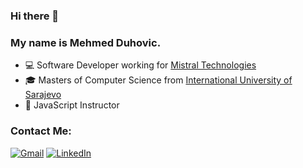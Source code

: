 ### Hi there 👋
### My name is Mehmed Duhovic.
* :computer: Software Developer working for [Mistral Technologies](https://www.mistral.ba/)
* :mortar_board: Masters of Computer Science from [International University of Sarajevo](https://www.ius.edu.ba/)
* :school: JavaScript Instructor

### Contact Me:
[![Gmail](https://img.shields.io/badge/-GMAIL-D14836?style=for-the-badge&logo=gmail&logoColor=white)](mailto:mehmedduh@gmail.com)
[![LinkedIn](https://img.shields.io/badge/-LINKEDIN-0077B5?style=for-the-badge&logo=linkedin&logoColor=white)](https://www.linkedin.com/in/mehmed-duhovic-7b066bb1/?originalSubdomain=ba)


<!--
**bracikaa/bracikaa** is a ✨ _special_ ✨ repository because its `README.md` (this file) appears on your GitHub profile.

Here are some ideas to get you started:

- 🔭 I’m currently working on ...
- 🌱 I’m currently learning ...
- 👯 I’m looking to collaborate on ...
- 🤔 I’m looking for help with ...
- 💬 Ask me about ...
- 📫 How to reach me: ...
- 😄 Pronouns: ...
- ⚡ Fun fact: ...
-->
